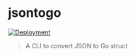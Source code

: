 # jsontogo

[![Deployment](https://github.com/chunguyenduc/jsontogo/actions/workflows/ci.yml/badge.svg?event=push)](https://github.com/chunguyenduc/jsontogo/actions/workflows/ci.yml)

> A CLI to convert JSON to Go struct